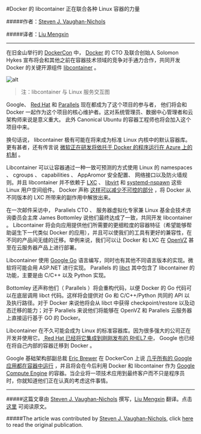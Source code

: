 #Docker 的 libcontainer 正在联合各种 Linux 容器的力量


#####作者：[Steven J. Vaughan-Nichols](http://www.zdnet.com/meet-the-team/us/steven-j-vaughan-nichols/) 

#####译者：[Liu Mengxin](http://weibo.com/oilbeater)

***

在旧金山举行的 [DockerCon](http://www.dockercon.com/) 中， [Docker](http://www.docker.com/) 的 CTO 及联合创始人 Solomon Hykes 宣布将会和其他之前在容器技术领域的竞争对手通力合作，共同开发 Docker 的关键开源组件 [libcontainer](https://github.com/docker/libcontainer) 。

![alt](http://resource.docker.cn/libcontainer-Linux.png)
>注：libcontainer 与 Linux 服务交互图

Google、 [Red Hat](http://www.redhat.com/) 和 [Parallels](http://www.parallels.com/) 现在都成为了这个项目的参与者， 他们将会和 Docker 一起作为这个项目的核心维护者。这对系统管理员、数据中心管理者和云架构师来说是意义重大。 此外 Canonical Ubuntu 的容器工程师也将会加入这个项目中来。

换句话说， libcontainer 极有可能在将来成为标准 Linux 内核中的默认容器库。更有甚者，还有传言说 [微软正在研发将依托于 Docker 的程序运行在 Azure 上的机制](http://www.zdnet.com/heres-how-microsoft-is-supporting-the-open-source-docker-container-model-7000030393/) 。

Libcontainer 可以让容器通过一种一致可预测的方式使用 Linux 的 namespaces 、 cgroups 、 capabilities 、 AppAromor 安全配置、 网络接口以及防火墙规则。并且 libcontainer 并不依赖于 [LXC](https://linuxcontainers.org/) 、 [libvirt](http://libvirt.org/) 和 [systemd-nspawn](http://www.freedesktop.org/software/systemd/man/systemd-nspawn.html) 这些 Linux 用户空间组件。 Docker 声称 [这样可以减少不可控的部分](http://blog.docker.com/2014/03/docker-0-9-introducing-execution-drivers-and-libcontainer) ，将 Docker 从不同版本的 LXC 所带来的副作用中解放出来。

在一次邮件采访中， Parallels CTO 、 服务器虚拟化专家兼 Linux 基金会技术咨询委员会主席  James Bottomley 说他们最终达成了一致，共同开发 libcontainer 。 Libcontainer 将会向应用提供他们所需要的更细粒度的容器特征（希望能够帮助诞生下一代类似 Docker 的应用），并且可以使我们的工具有更好的兼容性，在不同的产品间无缝的迁移。举例来说，我们可以让 Docker 和 LXC 在 [OpenVZ](http://openvz.org/Main_Page) 甚至在云服务器产品上进行部署。

Libcontainer 使用 [Google Go](http://golang.org/) 语言编写，同时也有其他不同语言版本的实现。微软将可能会用 ASP.NET 进行实现。 Parallels 的 [libct](https://github.com/cyrillos/xemul-libct) 其中包含了 libcontainer 的功能，主要是由 C/C++ 以及 Python 实现。

Bottomley 还声称他们（ Parallels ）将会重构代码，以便  Docker 的 Go 代码可以在底层调用 libct 代码。这样将会提供对 Go 和 C/C++/Python 共同的 API 以及执行路径。对于 Docker 来说他将会从 libct 中获得 checkpoint/restore 以及动态迁移的能力；对于 Parallels 来说他们将能够在 OpenVZ 和 Parallels 云服务器上直接运行基于 GO 的 Docker。

Libcontainer 在不久可能会成为 Linux 的标准容器库。因为很多强大的公司正在开发并使用它。[ Red Hat 已经将它集成到刚刚发布的 RHEL7 中](http://www.zdnet.com/a-big-step-forward-in-business-linux-red-hat-enterprise-linux-7-arrives-7000030385/)， Google 也已经在将自己内部的容器迁移到 Docker 。

Google 基础架构部副总裁 [Eric Brewer](https://twitter.com/eric_brewer) 在 DockerCon 上说 [几乎所有的 Google 应用都在容器中运行](https://www.dockboard.org/an-update-on-container-support-on-google-cloud-platform/) ，并且将会在今后利用 Docker 和 libcontainer 作为 [Google Compute Engine](https://cloud.google.com/products/compute-engine/) 的容器。当企业将一项技术应用到最终客户而不只是程序员时，你就知道他们正在认真的考虑这件事情。

***

#####这篇文章由 [Steven J. Vaughan-Nichols](http://www.zdnet.com/meet-the-team/us/steven-j-vaughan-nichols/) 撰写，[Liu Mengxin]( http://weibo.com/oilbeater) 翻译。点击 [这里](http://www.zdnet.com/docker-libcontainer-unifies-linux-container-powers-7000030397/) 可阅读原文。

#####The article was contributed by [Steven J. Vaughan-Nichols](http://www.zdnet.com/meet-the-team/us/steven-j-vaughan-nichols/), click [here](http://www.zdnet.com/docker-libcontainer-unifies-linux-container-powers-7000030397/) to read the original publication.
